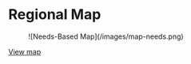 # Regional Map #

<figure>![Needs-Based Map](/images/map-needs.png)</figure>

[View map](http://demo.transformap.co/regional.html#13/47.0721/15.4506)
